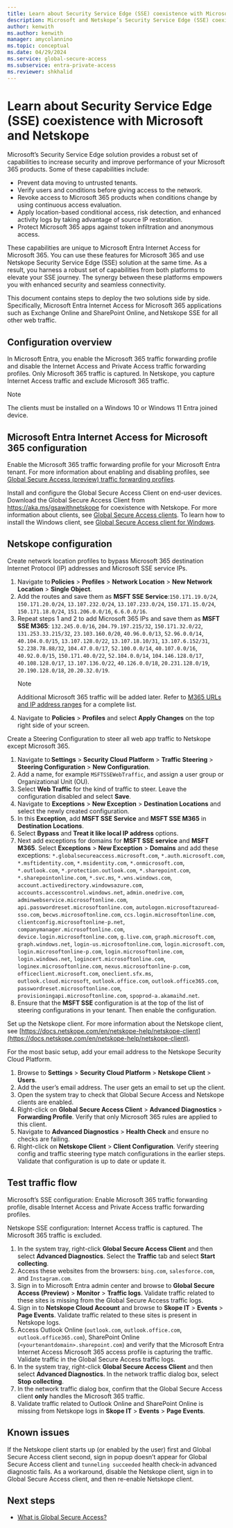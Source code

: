 ```yaml
---
title: Learn about Security Service Edge (SSE) coexistence with Microsoft and Netskope.
description: Microsoft and Netskope’s Security Service Edge (SSE) coexistence solution guide.
author: kenwith
ms.author: kenwith
manager: amycolannino
ms.topic: conceptual
ms.date: 04/29/2024
ms.service: global-secure-access
ms.subservice: entra-private-access 
ms.reviewer: shkhalid
---
```


# Learn about Security Service Edge (SSE) coexistence with Microsoft and Netskope

Microsoft’s Security Service Edge solution provides a robust set of capabilities to increase security and improve performance of your Microsoft 365 products. Some of these capabilities include: 

- Prevent data moving to untrusted tenants.
- Verify users and conditions before giving access to the network.
- Revoke access to Microsoft 365 products when conditions change by using continuous access evaluation.
- Apply location-based conditional access, risk detection, and enhanced activity logs by taking advantage of source IP restoration.
- Protect Microsoft 365 apps against token infiltration and anonymous access.

These capabilities are unique to Microsoft Entra Internet Access for Microsoft 365. You can use these features for Microsoft 365 and use Netskope Security Service Edge (SSE) solution at the same time. As a result, you harness a robust set of capabilities from both platforms to elevate your SSE journey. The synergy between these platforms empowers you with enhanced security and seamless connectivity. 

This document contains steps to deploy the two solutions side by side. Specifically, Microsoft Entra Internet Access for Microsoft 365 applications such as Exchange Online and SharePoint Online, and Netskope SSE for all other web traffic.
 
## Configuration overview

In Microsoft Entra, you enable the Microsoft 365 traffic forwarding profile and disable the Internet Access and Private Access traffic forwarding profiles. Only Microsoft 365 traffic is captured. In Netskope, you capture Internet Access traffic and exclude Microsoft 365 traffic.

> [!NOTE]
> The clients must be installed on a Windows 10 or Windows 11 Entra joined device.

## Microsoft Entra Internet Access for Microsoft 365 configuration

Enable the Microsoft 365 traffic forwarding profile for your Microsoft Entra tenant. For more information about enabling and disabling profiles, see [Global Secure Access (preview) traffic forwarding profiles](concept-traffic-forwarding.md).

Install and configure the Global Secure Access Client on end-user devices. Download the Global Secure Access Client from https://aka.ms/gsawithnetskope for coexistence with Netskope. For more information about clients, see [Global Secure Access clients](concept-clients.md). To learn how to install the Windows client, see [Global Secure Access client for Windows](how-to-install-windows-client.md).

## Netskope configuration

Create network location profiles to bypass Microsoft 365 destination Internet Protocol (IP) addresses and Microsoft SSE service IPs.
1. Navigate to **Policies** > **Profiles** > **Network Location** > **New Network Location** > **Single Object**. 
1. Add the routes and save them as **MSFT SSE Service**:`150.171.19.0/24`, `150.171.20.0/24`, `13.107.232.0/24`, `13.107.233.0/24`, `150.171.15.0/24`, `150.171.18.0/24`, `151.206.0.0/16`, `6.6.0.0/16`.
1. Repeat steps 1 and 2 to add Microsoft 365 IPs and save them as **MSFT SSE M365**: `132.245.0.0/16`, `204.79.197.215/32`, `150.171.32.0/22`, `131.253.33.215/32`, `23.103.160.0/20`, `40.96.0.0/13`, `52.96.0.0/14`, `40.104.0.0/15`, `13.107.128.0/22`, `13.107.18.10/31`, `13.107.6.152/31`, `52.238.78.88/32`, `104.47.0.0/17`, `52.100.0.0/14`, `40.107.0.0/16`, `40.92.0.0/15`, `150.171.40.0/22`, `52.104.0.0/14`, `104.146.128.0/17`, `40.108.128.0/17`, `13.107.136.0/22`, `40.126.0.0/18`, `20.231.128.0/19`, `20.190.128.0/18`, `20.20.32.0/19`.
    > [!NOTE]
    > Additional Microsoft 365 traffic will be added later. Refer to [M365 URLs and IP address ranges](/microsoft-365/enterprise/urls-and-ip-address-ranges) for a complete list.
1. Navigate to **Policies** > **Profiles** and select **Apply Changes** on the top right side of your screen.

Create a Steering Configuration to steer all web app traffic to Netskope except Microsoft 365.
1. Navigate to **Settings** > **Security Cloud Platform** > **Traffic Steering** > **Steering Configuration** > **New Configuration**. 
1. Add a name, for example `MSFTSSEWebTraffic`, and assign a user group or Organizational Unit (OU).
1. Select **Web Traffic** for the kind of traffic to steer. Leave the configuration disabled and select **Save**. 
1. Navigate to **Exceptions** > **New Exception** > **Destination Locations** and select the newly created configuration.  
1. In this **Exception**, add **MSFT SSE Service** and **MSFT SSE M365** in **Destination Locations**. 
1. Select **Bypass** and **Treat it like local IP address** options. 
1. Next add exceptions for domains for **MSFT SSE service** and **MSFT M365**. Select **Exceptions** > **New Exception** > **Domains** and add these exceptions: `*.globalsecureaccess.microsoft.com`, `*.auth.microsoft.com`, `*.msftidentity.com`, `*.msidentity.com`, `*.onmicrosoft.com`, `*.outlook.com`, `*.protection.outlook.com`, 
`*.sharepoint.com`, `*.sharepointonline.com`, `*.svc.ms`, `*.wns.windows.com`, `account.activedirectory.windowsazure.com`, `accounts.accesscontrol.windows.net`, `admin.onedrive.com`, `adminwebservice.microsoftonline.com`, `api.passwordreset.microsoftonline.com`, `autologon.microsoftazuread-sso.com`, `becws.microsoftonline.com`, `ccs.login.microsoftonline.com`, `clientconfig.microsoftonline-p.net`, `companymanager.microsoftonline.com`, `device.login.microsoftonline.com`, `g.live.com`, `graph.microsoft.com`, `graph.windows.net`, `login-us.microsoftonline.com`, `login.microsoft.com`, `login.microsoftonline-p.com`, `login.microsoftonline.com`, `login.windows.net`, `logincert.microsoftonline.com`, `loginex.microsoftonline.com`, `nexus.microsoftonline-p.com`, `officeclient.microsoft.com`, `oneclient.sfx.ms`, `outlook.cloud.microsoft`, `outlook.office.com`, `outlook.office365.com`, `passwordreset.microsoftonline.com`, `provisioningapi.microsoftonline.com`, `spoprod-a.akamaihd.net`. 
1. Ensure that the **MSFT SSE** configuration is at the top of the list of steering configurations in your tenant. Then enable the configuration.

Set up the Netskope client. For more information about the Netskope client, see [https://docs.netskope.com/en/netskope-help/netskope-client](https://docs.netskope.com/en/netskope-help/netskope-client). 

For the most basic setup, add your email address to the Netskope Security Cloud Platform. 
1. Browse to **Settings** > **Security Cloud Platform** > **Netskope Client** > **Users**. 
1. Add the user’s email address. The user gets an email to set up the client. 
1. Open the system tray to check that Global Secure Access and Netskope clients are enabled.    
1. Right-click on **Global Secure Access Client** > **Advanced Diagnostics** > **Forwarding Profile**. Verify that only Microsoft 365 rules are applied to this client. 
1. Navigate to **Advanced Diagnostics** > **Health Check** and ensure no checks are failing.
1. Right-click on **Netskope Client** > **Client Configuration**. Verify steering config and traffic steering type match configurations in the earlier steps. Validate that configuration is up to date or update it.  

## Test traffic flow
Microsoft’s SSE configuration: Enable Microsoft 365 traffic forwarding profile, disable Internet Access and Private Access traffic forwarding profiles.

Netskope SSE configuration: Internet Access traffic is captured. The Microsoft 365 traffic is excluded.

1. In the system tray, right-click **Global Secure Access Client** and then select **Advanced Diagnostics**. Select the **Traffic** tab and select **Start collecting**. 
1. Access these websites from the browsers: `bing.com`, `salesforce.com`, and `Instagram.com`.
1. Sign in to Microsoft Entra admin center and browse to **Global Secure Access (Preview)** > **Monitor** > **Traffic logs**. Validate traffic related to these sites is missing from the Global Secure Access traffic logs. 
1. Sign in to **Netskope Cloud Account** and browse to **Skope IT** > **Events** > **Page Events**. Validate traffic related to these sites is present in Netskope logs.
1. Access Outlook Online (`outlook.com`, `outlook.office.com`, `outlook.office365.com`), SharePoint Online (`<yourtenantdomain>.sharepoint.com`) and verify that the Microsoft Entra Internet Access Microsoft 365 access profile is capturing the traffic. Validate traffic in the Global Secure Access traffic logs. 
1. In the system tray, right-click **Global Secure Access Client** and then select **Advanced Diagnostics**. In the network traffic dialog box, select **Stop collecting**.
1. In the network traffic dialog box, confirm that the Global Secure Access client **only** handles the Microsoft 365 traffic.
1. Validate traffic related to Outlook Online and SharePoint Online is missing from Netskope logs in **Skope IT** > **Events** > **Page Events**. 

## Known issues
If the Netskope client starts up (or enabled by the user) first and Global Secure Access client second, sign in popup doesn’t appear for Global Secure Access client and `tunneling succeeded` health check-in advanced diagnostic fails. As a workaround, disable the Netskope client, sign in to Global Secure Access client, and then re-enable Netskope client.


## Next steps

- [What is Global Secure Access?](overview-what-is-global-secure-access.md)
